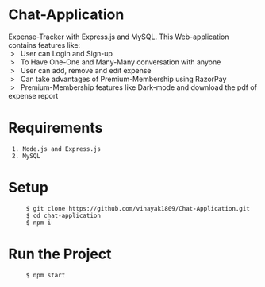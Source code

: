# Chat-Application
Expense-Tracker with Express.js and MySQL. This Web-application contains features like: <br>
     &nbsp;> &nbsp; User can Login and Sign-up      <br>                                                                                                    &nbsp;> &nbsp; To Have One-One and Many-Many conversation with anyone <br>
     &nbsp;> &nbsp; User can add, remove and edit expense <br> 
     &nbsp;> &nbsp; Can take advantages of Premium-Membership using RazorPay <br>
     &nbsp;> &nbsp; Premium-Membership features like Dark-mode and download the pdf of expense report<br>
     

# Requirements
     1. Node.js and Express.js
     2. MySQL

# Setup
```
     $ git clone https://github.com/vinayak1809/Chat-Application.git
     $ cd chat-application   
     $ npm i
```
# Run the Project
```
     $ npm start
```
